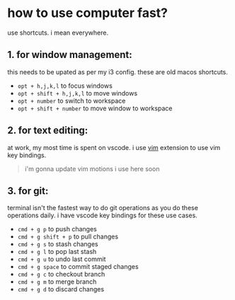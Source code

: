 # how to use computer fast?

use shortcuts. i mean everywhere.

## 1. for window management:

this needs to be upated as per my i3 config. these are old macos shortcuts.

- `opt + h,j,k,l` to focus windows
- `opt + shift + h,j,k,l` to move windows
- `opt + number` to switch to workspace
- `opt + shift + number` to move window to workspace

## 2. for text editing:

at work, my most time is spent on vscode. i use [vim](https://marketplace.visualstudio.com/items?itemName=vscodevim.vim) extension to use vim key bindings.

> i'm gonna update vim motions i use here soon

## 3. for git:

terminal isn't the fastest way to do git operations as you do these operations daily. i have vscode key bindings for these use cases.

- `cmd + g p` to push changes
- `cmd + g shift + p` to pull changes
- `cmd + g s` to stash changes
- `cmd + g l` to pop last stash
- `cmd + g u` to undo last commit
- `cmd + g space` to commit staged changes
- `cmd + g c` to checkout branch
- `cmd + g m` to merge branch
- `cmd + g d` to discard changes

